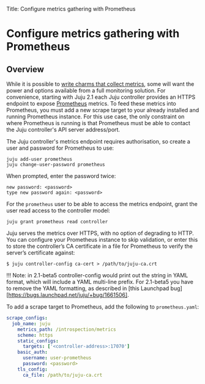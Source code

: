 Title: Configure metrics gathering with Prometheus

#  Configure metrics gathering with Prometheus


## Overview

While it is possible to [write charms that collect metrics][developer-metrics], some
will want the power and options available from a full monitoring solution. For
convenience, starting with Juju 2.1 each Juju controller provides an HTTPS
endpoint to expose [Prometheus][prometheus] metrics. To feed these metrics into
Prometheus, you must add a new scrape target to your already installed and
running Prometheus instance. For this use case, the only constraint on where
Prometheus is running is that Prometheus must be able to contact the Juju
controller's API server address/port.


The Juju controller's metrics endpoint requires authorisation, so create a
user and password for Prometheus to use:

```
juju add-user prometheus
juju change-user-password prometheus
```
When prompted, enter the password twice:
```
new password: <password>
type new password again: <password>
```

For the `prometheus` user to be able to access the metrics endpoint, grant the
user read access to the controller model:

```
juju grant prometheus read controller
```

Juju serves the metrics over HTTPS, with no option of degrading to HTTP. You
can configure your Prometheus instance to skip validation, or enter this to
store the controller’s CA certificate in a file for Prometheus to verify the
server’s certificate against:

```
$ juju controller-config ca-cert > /path/to/juju-ca.crt
```

!!! Note: in 2.1-beta5 controller-config would print out the string in YAML
format, which will include a YAML multi-line prefix. For 2.1-beta5 you have
to remove the YAML formatting, as described in [this Launchpad bug][https://bugs.launchpad.net/juju/+bug/1661506].

To add a scrape target to Prometheus, add the following to `prometheus.yaml`:

```yaml
scrape_configs:
  job_name: juju
    metrics_path: /introspection/metrics
    scheme: https
    static_configs:
      targets: ['<controller-address>:17070']
    basic_auth:
      username: user-prometheus
      password: <password>
    tls_config:
      ca_file: /path/to/juju-ca.crt
```

[developer-metrics]: ./developer-metrics.html
[prometheus]: https://prometheus.io/
